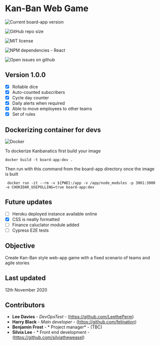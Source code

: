 # Kan-Ban Web Game


<!-- badges -->
![Current board-app version](https://img.shields.io/badge/current%20version-1.0.0-blue)

![GitHub repo size](https://img.shields.io/github/repo-size/leetheperm/Q3Hackathon-kanBan)

![MIT license](https://img.shields.io/badge/license-MIT-lightgrey)

![NPM dependencies - React](https://img.shields.io/npm/v/react?label=react)

![Open issues on github](https://img.shields.io/github/issues/leetheperm/q3hackathon-kanban)

## Version 1.0.0

- [x] Rollable dice
- [x] Auto-counted subscribers
- [x] Cycle day counter
- [x] Daily alerts when required
- [x] Able to move employees to other teams
- [x] Set of rules

## Dockerizing container for devs
![Docker](https://www.iconfinder.com/icons/4373190/docker_logo_logos_icon)

To dockerize Kanbanatics first build your image
```
docker build -t board-app:dev .
```

Then run with this command from the board-app directory once the image is built

```
 docker run -it --rm -v ${PWD}:/app -v /app/node_modules -p 3001:3000 -e CHOKIDAR_USEPOLLING=true board-app:dev
```
## Future updates

- [ ] Heroku deployed instance available online
- [x] CSS is neatly formatted
- [ ] Finance caluclator module added
- [ ] Cypress E2E tests

## Objective

Create Kan-Ban style web-app game with a fixed scenario of teams and agile stories

## Last updated

12th November 2020

## Contributors

* **Lee Davies** - *DevOpsTest* - (https://github.com/LeethePerm)
* **Harry Black** - *Main developer* - (https://github.com/felination)
* **Benjamin Frost** - * Project manager* - (TBC)
* **Silvia Lee** - * Front end development - (https://github.com/silviatheweasel)

